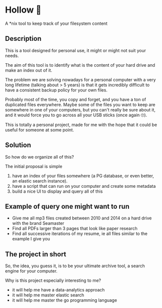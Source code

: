 # Hollow 👻

A *nix tool to keep track of your filesystem content

## Description

This is a tool designed for personal use, it might or might not suit your needs.

The aim of this tool is to identify what is the content of your hard drive and make an 
index out of it.

The problem we are solving nowadays for a personal computer with a very long lifetime (talking about > 5 years)
is that it gets incredibly difficult to have a consistent backup policy for your own files.

Probably most of the time, you copy and forget, and you have a ton of duplicated files everywhere. Maybe some of the
files you want to keep are somewhere in one of your computers, but you can't really be sure about it, and it would
force you to go across all your USB sticks (once again 🙄).

This is totally a personal project, made for me with the hope that it could be useful for someone at some point.

## Solution

So how do we organize all of this?

The initial proposal is simple

1. have an index of your files somewhere (a PG database, or even better, an elastic search instance).
2. have a script that can run on your computer and create some metadata
3. build a nice UI to display and query all of this

## Example of query one might want to run

- Give me all mp3 files created between 2010 and 2014 on a hard drive with the brand Seamaster
- Find all PDFs larger than 3 pages that look like paper research
- Find all successive iterations of my resume, ie all files similar to the example I give you

## The project in short

So, the idea, you guess it, is to be your ultimate archive tool, a search engine for your computer.

Why is this project especially interesting to me?

- it will help me have a data-analytics approach
- it will help me master elastic search
- it will help me master the go programming language


